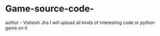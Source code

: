 # Game-source-code-
author - Vishesh Jha
I will upload all kinds of interesting code or python game on it